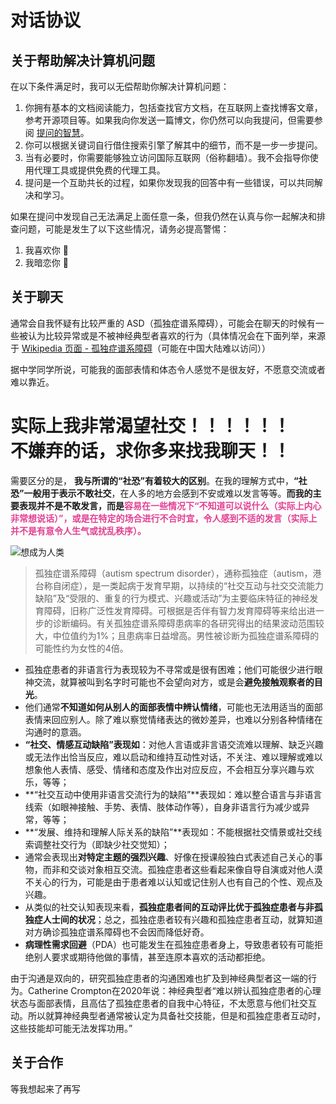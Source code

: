 # 对话协议

## 关于帮助解决计算机问题
在以下条件满足时，我可以无偿帮助你解决计算机问题：

1. 你拥有基本的文档阅读能力，包括查找官方文档，在互联网上查找博客文章，参考开源项目等。如果我向你发送一篇博文，你仍然可以向我提问，但需要参阅 [提问的智慧](https://langgptai.feishu.cn/wiki/B7xGwudlhi2CtukOSdncNt9cn3e)。
2. 你可以根据关键词自行借住搜索引擎了解其中的细节，而不是一步一步提问。
3. 当有必要时，你需要能够独立访问国际互联网（俗称翻墙）。我不会指导你使用代理工具或提供免费的代理工具。
4. 提问是一个互助共长的过程，如果你发现我的回答中有一些错误，可以共同解决和学习。

如果在提问中发现自己无法满足上面任意一条，但我仍然在认真与你一起解决和排查问题，可能是发生了以下这些情况，请务必提高警惕：

1. 我喜欢你 🥰
2. 我暗恋你 🥺

## 关于聊天
通常会自我怀疑有比较严重的 ASD（孤独症谱系障碍），可能会在聊天的时候有一些被认为比较异常或是不被神经典型者喜欢的行为（具体情况会在下面列举，来源于 [Wikipedia 页面 - 孤独症谱系障碍](https://zh.m.wikipedia.org/wiki/%E5%AD%A4%E7%8B%AC%E7%97%87%E8%B0%B1%E7%B3%BB%E9%9A%9C%E7%A2%8D)（可能在中国大陆难以访问））

据中学同学所说，可能我的面部表情和体态令人感觉不是很友好，不愿意交流或者难以靠近。
<h1>实际上我非常渴望社交！！！！！！<br>
不嫌弃的话，求你多来找我聊天！！</h1>

需要区分的是， **我与所谓的“社恐”有着较大的区别**。在我的理解方式中，**“社恐”一般用于表示不敢社交**，在人多的地方会感到不安或难以发言等等。**而我的主要表现并不是不敢发言，而是<span style="color:#E34092;">容易在一些情况下“不知道可以说什么（实际上内心非常想说话）”，或是在特定的场合进行不合时宜，令人感到不适的发言（实际上并不是有意令人生气或扰乱秩序）。**</span>

![想成为人类](https://114514.zroevn.cn/imgs/asdwe0.avif)

> 孤独症谱系障碍（autism spectrum disorder），通称孤独症（autism，港台称自闭症），是一类起病于发育早期，以持续的“社交互动与社交交流能力缺陷”及“受限的、重复的行为模式、兴趣或活动”为主要临床特征的神经发育障碍，旧称广泛性发育障碍。可根据是否伴有智力发育障碍等来给出进一步的诊断编码。有关孤独症谱系障碍患病率的各研究得出的结果波动范围较大，中位值约为1%；且患病率日益增高。男性被诊断为孤独症谱系障碍的可能性约为女性的4倍。  

* 孤独症患者的非语言行为表现较为不寻常或是很有困难；他们可能很少进行眼神交流，就算被叫到名字时可能也不会望向对方，或是会**避免接触观察者的目光**。
* 他们通常**不知道如何从别人的面部表情中辨认情绪**，可能也无法用适当的面部表情来回应别人。除了难以察觉情绪表达的微妙差异，也难以分别各种情绪在沟通时的意涵。
* **“社交、情感互动缺陷”表现如**：对他人言语或非言语交流难以理解、缺乏兴趣或无法作出恰当反应，难以启动和维持互动性对话，不关注、难以理解或难以想象他人表情、感受、情绪和态度及作出对应反应，不会相互分享兴趣与欢乐，等等；
* **“社交互动中使用非语言交流行为的缺陷”**表现如：难以整合语言与非语言线索（如眼神接触、手势、表情、肢体动作等），自身非语言行为减少或异常，等等；
* **“发展、维持和理解人际关系的缺陷”**表现如：不能根据社交情景或社交线索调整社交行为（即缺少社交觉知）；
* 通常会表现出**对特定主题的强烈兴趣**、好像在授课般独白式表述自己关心的事物，而非和交谈对象相互交流。孤独症患者这些看起来像自导自演或对他人漠不关心的行为，可能是由于患者难以认知或记住别人也有自己的个性、观点及兴趣。
* 从类似的社交认知表现来看，**孤独症患者间的互动评比优于孤独症患者与非孤独症人士间的状况**；总之，孤独症患者较有兴趣和孤独症患者互动，就算知道对方确诊孤独症谱系障碍也不会因而降低好奇。
* **病理性需求回避**（PDA）也可能发生在孤独症患者身上，导致患者较有可能拒绝别人要求或期待他做的事情，甚至连原本喜欢的活动都拒绝。

由于沟通是双向的，研究孤独症患者的沟通困难也扩及到神经典型者这一端的行为。Catherine Crompton在2020年说：神经典型者“难以辨认孤独症患者的心理状态与面部表情，且高估了孤独症患者的自我中心特征，不太愿意与他们社交互动。所以就算神经典型者通常被认定为具备社交技能，但是和孤独症患者互动时，这些技能却可能无法发挥功用。”






## 关于合作
等我想起来了再写